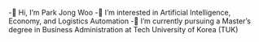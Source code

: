 -👋 Hi, I’m Park Jong Woo
-👀 I’m interested in Artificial Intelligence, Economy, and Logistics Automation
-🌱 I’m currently pursuing a Master’s degree in Business Administration at Tech University of Korea (TUK)


<!---
parkjongwoo0831/parkjongwoo0831 is a ✨ special ✨ repository because its `README.md` (this file) appears on your GitHub profile.
You can click the Preview link to take a look at your changes.
--->
